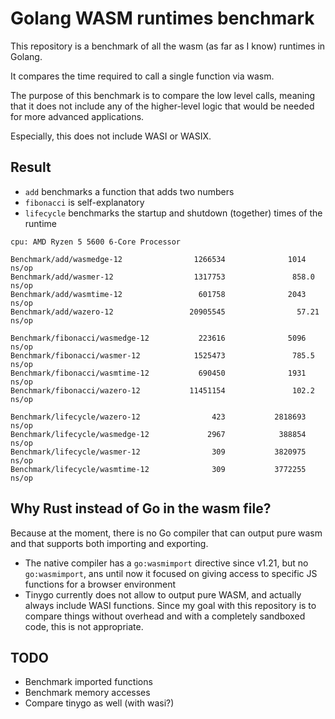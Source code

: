 # Golang WASM runtimes benchmark

This repository is a benchmark of all the wasm (as far as I know) runtimes in Golang.

It compares the time required to call a single function via wasm.

The purpose of this benchmark is to compare the low level calls, meaning that it does not include any of the higher-level logic that would be needed for more advanced applications.

Especially, this does not include WASI or WASIX.

## Result

- `add` benchmarks a function that adds two numbers
- `fibonacci` is self-explanatory
- `lifecycle` benchmarks the startup and shutdown (together) times of the runtime

```
cpu: AMD Ryzen 5 5600 6-Core Processor              

Benchmark/add/wasmedge-12                1266534              1014 ns/op
Benchmark/add/wasmer-12                  1317753               858.0 ns/op
Benchmark/add/wasmtime-12                 601758              2043 ns/op
Benchmark/add/wazero-12                 20905545                57.21 ns/op

Benchmark/fibonacci/wasmedge-12           223616              5096 ns/op
Benchmark/fibonacci/wasmer-12            1525473               785.5 ns/op
Benchmark/fibonacci/wasmtime-12           690450              1931 ns/op
Benchmark/fibonacci/wazero-12           11451154               102.2 ns/op

Benchmark/lifecycle/wazero-12                423           2818693 ns/op
Benchmark/lifecycle/wasmedge-12             2967            388854 ns/op
Benchmark/lifecycle/wasmer-12                309           3820975 ns/op
Benchmark/lifecycle/wasmtime-12              309           3772255 ns/op
```

## Why Rust instead of Go in the wasm file?

Because at the moment, there is no Go compiler that can output pure wasm and that supports both importing and exporting.
- The native compiler has a `go:wasmimport` directive since v1.21, but no `go:wasmimport`, ans until now it focused on giving access to specific JS functions for a browser environment
- Tinygo currently does not allow to output pure WASM, and actually always include WASI functions. Since my goal with this repository is to compare things without overhead and with a completely sandboxed code, this is not appropriate.

## TODO

- Benchmark imported functions
- Benchmark memory accesses
- Compare tinygo as well (with wasi?)
